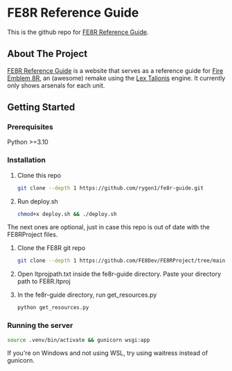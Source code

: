 # FE8R Reference Guide

This is the github repo for <a href="https://fe8r-guide.onrender.com/">FE8R Reference Guide</a>.

## About The Project

<a href="https://fe8r-guide.onrender.com/">FE8R Reference Guide</a> is a website that serves as a reference guide for <a href="https://github.com/FE8Dev/FE8RProject">Fire Emblem 8R</a>, an (awesome) remake using the <a href="https://lex-talionis.net/">Lex Talionis</a> engine. It currently only shows arsenals for each unit.

## Getting Started

### Prerequisites

Python >=3.10

### Installation

1. Clone this repo

    ```bash
    git clone --depth 1 https://github.com/rygon1/fe8r-guide.git
    ```

2. Run deploy.sh

    ```bash
    chmod+x deploy.sh && ./deploy.sh
    ```

The next ones are optional, just in case this repo is out of date with the FE8RProject files.

1. Clone the FE8R git repo

    ```bash
    git clone --depth 1 https://github.com/FE8Dev/FE8RProject/tree/main/FE8R.ltproj
    ```

2. Open ltprojpath.txt inside the fe8r-guide directory. Paste your directory path to FE8R.ltproj
3. In the fe8r-guide directory, run get_resources.py
  
    ```bash
    python get_resources.py
    ```

### Running the server

```bash
source .venv/bin/activate && gunicorn wsgi:app
```

If you're on Windows and not using WSL, try using waitress instead of gunicorn.